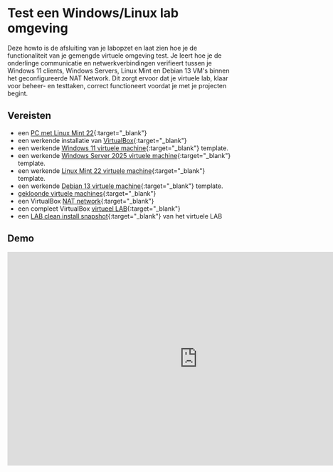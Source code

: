 # Test een Windows/Linux lab omgeving

Deze howto is de afsluiting van je labopzet en laat zien hoe je de functionaliteit van je gemengde virtuele omgeving test. Je leert hoe je de onderlinge communicatie en netwerkverbindingen verifieert tussen je Windows 11 clients, Windows Servers, Linux Mint en Debian 13 VM's binnen het geconfigureerde NAT Network. Dit zorgt ervoor dat je virtuele lab, klaar voor beheer- en testtaken, correct functioneert voordat je met je projecten begint.

## Vereisten
- een [PC met Linux Mint 22](../../tutorials/setup-windows11-linuxmint22-dual-boot-uefi/index.md ){:target="_blank"}
- een werkende installatie van [VirtualBox](../setup-virtualbox7-linuxmint22-oracledeb/index.md){:target="_blank"}
- een werkende [Windows 11 virtuele machine](../../tutorials/setup-windows11-vm-virtualbox/index.md){:target="_blank"} template.
- een werkende [Windows Server 2025 virtuele machine](../../tutorials/setup-windows-server2025-vm-virtualbox/index.md){:target="_blank"} template.
- een werkende [Linux Mint 22 virtuele machine](../../tutorials/setup-linuxmint22-vm-virtualbox/index.md){:target="_blank"} template.
- een werkende [Debian 13 virtuele machine](../../tutorials/setup-debian13-vm-virtualbox/index.md){:target="_blank"} template.
- [gekloonde virtuele machines](../maak-clone-vm-virtualbox/index.md){:target="_blank"}
- een VirtualBox [NAT network](../configureer-natnetwork-virtualbox/index.md){:target="_blank"}
- een compleet VirtualBox [virtueel LAB](../configureer-lab-vm-virtualbox/index.md){:target="_blank"}
- een [LAB clean install snapshot](../maak-snapshot-vm-virtualbox-labclean/index.md){:target="_blank"} van het virtuele LAB

## Demo
<iframe width="854" height="480" src="https://www.youtube.com/embed/l_z3HhGvD_k?autoplay=0&loop=0&mute=0" title="YouTube video player" frameborder="0" allow="accelerometer; autoplay; clipboard-write; encrypted-media; gyroscope; picture-in-picture; web-share" referrerpolicy="strict-origin-when-cross-origin" allowfullscreen></iframe>